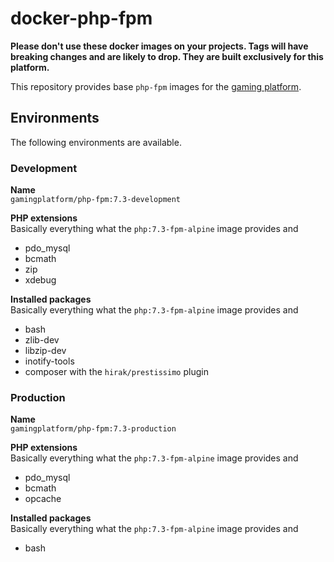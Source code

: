 # docker-php-fpm

__Please don't use these docker images on your projects.
Tags will have breaking changes and are likely to drop.
They are built exclusively for this platform.__

This repository provides base `php-fpm` images for the
[gaming platform](https://github.com/gaming-platform).

## Environments

The following environments are available.

### Development

__Name__  
`gamingplatform/php-fpm:7.3-development`

__PHP extensions__  
Basically everything what the `php:7.3-fpm-alpine` image provides and
* pdo_mysql
* bcmath
* zip
* xdebug

__Installed packages__  
Basically everything what the `php:7.3-fpm-alpine` image provides and
* bash
* zlib-dev
* libzip-dev
* inotify-tools
* composer with the `hirak/prestissimo` plugin

### Production

__Name__  
`gamingplatform/php-fpm:7.3-production`

__PHP extensions__  
Basically everything what the `php:7.3-fpm-alpine` image provides and
* pdo_mysql
* bcmath
* opcache

__Installed packages__  
Basically everything what the `php:7.3-fpm-alpine` image provides and
* bash

